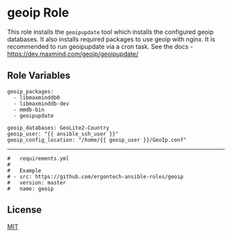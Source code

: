 geoip Role
=========

This role installs the `geoipupdate` tool which installs the configured geoip databases. It also installs required packages to use geoip with nginx.
It is recommended to run geoipupdate via a cron task. See the docs - https://dev.maxmind.com/geoip/geoipupdate/

Role Variables
--------------

```
geoip_packages:
  - libmaxminddb0
  - libmaxminddb-dev
  - mmdb-bin
  - geoipupdate

geoip_databases: GeoLite2-Country
geoip_user: "{{ ansible_ssh_user }}"
geoip_config_location: "/home/{{ geoip_user }}/GeoIp.conf"
```

----------------

```
#   requirements.yml
#
#   Example
# - src: https://github.com/ergontech-ansible-roles/geoip
#   version: master
#   name: geoip
```

License
-------

[MIT](LICENSE)